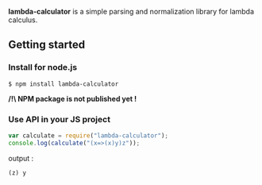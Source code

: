 **lambda-calculator** is a simple parsing and normalization library for lambda calculus.

## Getting started

### Install for node.js

```
$ npm install lambda-calculator
```

**/!\ NPM package is not published yet !**

### Use API in your JS project

```javascript
var calculate = require("lambda-calculator");
console.log(calculate("(x=>(x)y)z"));
```

output :
```
(z) y
```